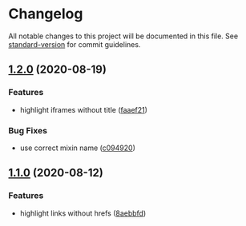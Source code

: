 # Changelog

All notable changes to this project will be documented in this file. See [standard-version](https://github.com/conventional-changelog/standard-version) for commit guidelines.

## [1.2.0](https://github.com/danielmatthew/inaccessible.css/compare/v1.1.0...v1.2.0) (2020-08-19)


### Features

* highlight iframes without title ([faaef21](https://github.com/danielmatthew/inaccessible.css/commit/faaef21518dbdeb07ed8c32fd394922218722098))


### Bug Fixes

* use correct mixin name ([c094920](https://github.com/danielmatthew/inaccessible.css/commit/c0949209cc2162511f2a518fcbb1340ccb15ecc7))

## [1.1.0](https://github.com/danielmatthew/inaccessible.css/compare/v1.0.0...v1.1.0) (2020-08-12)


### Features

* highlight links without hrefs ([8aebbfd](https://github.com/danielmatthew/inaccessible.css/commit/8aebbfd8ff331a1e253a5786a5cf8fc7ef8db2eb))
